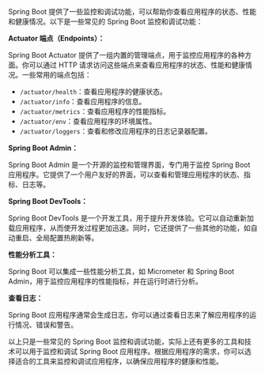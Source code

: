 Spring Boot 提供了一些监控和调试功能，可以帮助你查看应用程序的状态、性能和健康情况。以下是一些常见的 Spring Boot 监控和调试功能：

**Actuator 端点（Endpoints）：**

Spring Boot Actuator 提供了一组内置的管理端点，用于监控应用程序的各种方面。你可以通过 HTTP 请求访问这些端点来查看应用程序的状态、性能和健康情况。一些常用的端点包括：

- `/actuator/health`：查看应用程序的健康状态。
- `/actuator/info`：查看应用程序的信息。
- `/actuator/metrics`：查看应用程序的性能指标。
- `/actuator/env`：查看应用程序的环境属性。
- `/actuator/loggers`：查看和修改应用程序的日志记录器配置。

**Spring Boot Admin：**

Spring Boot Admin 是一个开源的监控和管理界面，专门用于监控 Spring Boot 应用程序。它提供了一个用户友好的界面，可以查看和管理应用程序的状态、指标、日志等。

**Spring Boot DevTools：**

Spring Boot DevTools 是一个开发工具，用于提升开发体验。它可以自动重新加载应用程序，从而使开发过程更加迅速。同时，它还提供了一些其他的功能，如自动重启、全局配置热刷新等。

**性能分析工具：**

Spring Boot 可以集成一些性能分析工具，如 Micrometer 和 Spring Boot Admin，用于监控应用程序的性能指标，并在运行时进行分析。

**查看日志：**

Spring Boot 应用程序通常会生成日志，你可以通过查看日志来了解应用程序的运行情况、错误和警告。

以上只是一些常见的 Spring Boot 监控和调试功能，实际上还有更多的工具和技术可以用于监控和调试 Spring Boot 应用程序。根据应用程序的需求，你可以选择适合的工具来监控和调试应用程序，以确保应用程序的健康和性能。